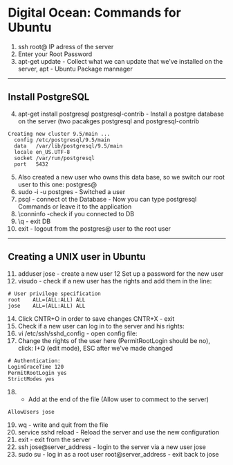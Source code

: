 # Digital Ocean: Commands for Ubuntu

1. ssh root@ IP adress of the server
2. Enter your Root Password
3. apt-get update - Collect what we can update  that we've installed on the server, apt - Ubuntu Package mannager

-------------------
 Install PostgreSQL
-------------------

4. apt-get install postgresql postgresql-contrib  - Install a postgre database on the server (two pacakges postgresql and postgresql-contrib
```
Creating new cluster 9.5/main ...
  config /etc/postgresql/9.5/main
  data   /var/lib/postgresql/9.5/main
  locale en_US.UTF-8
  socket /var/run/postgresql
  port   5432
```
5. Also created a new user who owns this data base, so we switch our root user to this one: postgres@ 
6. sudo -i -u postgres - Switched a user
7. psql - connect ot the Database - Now you can type postgresql Commands or leave it to the application
8. \conninfo  -check if you connected to DB
9. \q - exit DB
10. exit - logout from the postgres@ user to the root user

-------------------
 Creating a UNIX user in Ubuntu
-------------------

11. adduser jose - create a new user
12  Set up a password for the new user
13. visudo - check if a new user has the rights and add them in the line:

```
# User privilege specification
root    ALL=(ALL:ALL) ALL
jose    ALL=(ALL:ALL) ALL
``` 
14.  Click CNTR+O in order to save changes CNTR+X - exit
15.  Check if a new user can log in to the server and his rights:
16.  vi /etc/ssh/sshd_config   - open config file:
17. Change the rights of the user here (PermitRootLogin should be no), click: I+Q (edit mode), ESC after we've made changed
```
# Authentication:
LoginGraceTime 120
PermitRootLogin yes
StrictModes yes
```
18. + Add at the end of the file (Allow user to commect to the server)
```
AllowUsers jose
```
19. wq  - write and quit from the file
20. service sshd reload - Reload the server and use the new configuration
21. exit - exit from the server
22. ssh jose@server_address - login to the server via a new user jose
23. sudo su - log in as a root user root@server_address - exit back to jose
